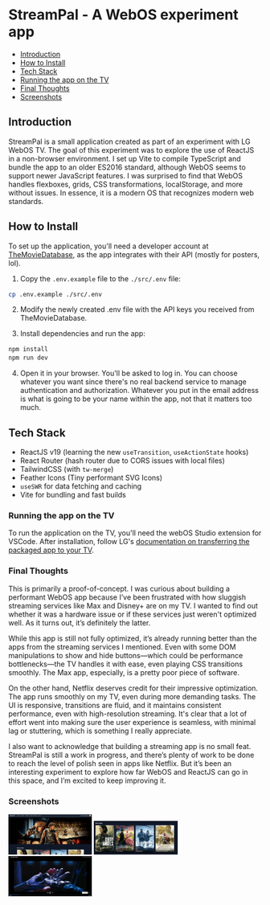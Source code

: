 # StreamPal - A WebOS experiment app

- [Introduction](#introduction)
- [How to Install](#how-to-install)
- [Tech Stack](#tech-stack)
- [Running the app on the TV](#running-the-app-on-the-tv)
- [Final Thoughts](#final-thoughts)
- [Screenshots](#screenshots)

## Introduction

StreamPal is a small application created as part of an experiment with LG WebOS TV. The goal of this experiment was to explore the use of ReactJS in a non-browser environment. I set up Vite to compile TypeScript and bundle the app to an older ES2016 standard, although WebOS seems to support newer JavaScript features. I was surprised to find that WebOS handles flexboxes, grids, CSS transformations, localStorage, and more without issues. In essence, it is a modern OS that recognizes modern web standards.

## How to Install

To set up the application, you'll need a developer account at [TheMovieDatabase](https://developer.themoviedb.org/docs/getting-started), as the app integrates with their API (mostly for posters, lol).

1. Copy the `.env.example` file to the `./src/.env` file:

```bash
cp .env.example ./src/.env
```

2. Modify the newly created .env file with the API keys you received from TheMovieDatabase.

3. Install dependencies and run the app:

```bash
npm install
npm run dev
```

4. Open it in your browser. You'll be asked to log in. You can choose whatever you want since there's no real backend service to manage authentication and authorization. Whatever you put in the email address is what is going to be your name within the app, not that it matters too much.

## Tech Stack

- ReactJS v19 (learning the new `useTransition`, `useActionState` hooks)
- React Router (hash router due to CORS issues with local files)
- TailwindCSS (with `tw-merge`)
- Feather Icons (Tiny performant SVG Icons)
- `useSWR` for data fetching and caching
- Vite for bundling and fast builds

### Running the app on the TV

To run the application on the TV, you'll need the webOS Studio extension for VSCode. After installation, follow LG's [documentation on transferring the packaged app to your TV](https://webostv.developer.lge.com/develop/getting-started/developer-mode-app#installing-developer-mode-app).

### Final Thoughts

This is primarily a proof-of-concept. I was curious about building a performant WebOS app because I’ve been frustrated with how sluggish streaming services like Max and Disney+ are on my TV. I wanted to find out whether it was a hardware issue or if these services just weren't optimized well. As it turns out, it’s definitely the latter.

While this app is still not fully optimized, it’s already running better than the apps from the streaming services I mentioned. Even with some DOM manipulations to show and hide buttons—which could be performance bottlenecks—the TV handles it with ease, even playing CSS transitions smoothly. The Max app, especially, is a pretty poor piece of software.

On the other hand, Netflix deserves credit for their impressive optimization. The app runs smoothly on my TV, even during more demanding tasks. The UI is responsive, transitions are fluid, and it maintains consistent performance, even with high-resolution streaming. It's clear that a lot of effort went into making sure the user experience is seamless, with minimal lag or stuttering, which is something I really appreciate.

I also want to acknowledge that building a streaming app is no small feat. StreamPal is still a work in progress, and there’s plenty of work to be done to reach the level of polish seen in apps like Netflix. But it’s been an interesting experiment to explore how far WebOS and ReactJS can go in this space, and I’m excited to keep improving it.

### Screenshots

<img src="art/streampal-1.png" alt="Screenshot #1" width="33%" />
<img src="art/streampal-2.png" alt="Screenshot #1" width="33%" />
<img src="art/streampal-3.png" alt="Screenshot #1" width="33%" />
